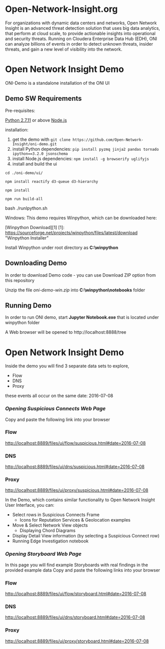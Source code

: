 # Open-Network-Insight.org

For organizations with dynamic data centers and networks, Open Network Insight is an advanced threat detection solution that uses big data analytics, that perform at cloud scale, to provide actionable insights into operational and security threats. Running on Cloudera Enterprise Data Hub (EDH), ONI can analyze billions of events in order to detect unknown threats, insider threats, and gain a new level of visibility into the network.

# **Open Network Insight Demo**
 
ONI-Demo is a standalone installation of the ONI UI

## **Demo SW Requirements**

Pre-requisites:

[Python 2.7.11](https://www.python.org/downloads/) or above
[Node.js](https://nodejs.org/en/download/)

installation:

1. get the demo with `git clone https://github.com/Open-Network-Insight/oni-demo.git`
2. install Python dependencies: `pip install pyzmq jinja2 pandas tornado ipython==3.2.0 jsonschema`
3. install Node.js dependencies: `npm install -g browserify uglifyjs`
4. install and build the ui 

 `cd ./oni-demo/ui/`

 `npm install reactify d3-queue d3-hierarchy`

 `npm install`

 `npm run build-all`

bash ./runIpython.sh

Windows:
This demo requires Winpython, which can be downloaded here:

[Winpython Download][1]
[1]:  https://sourceforge.net/projects/winpython/files/latest/download "Winpython Installer"  

Install Winpython under root directory as **C:\winpython**    


## **Downloading Demo**

In order to download Demo code - you can use Download ZIP option from this repository

Unzip the file *oni-demo-win.zip* into **C:\winpython\notebooks** folder

## **Running Demo**

In order to run ONI demo, start **Jupyter Notebook.exe** that is located under winpython folder

A Web browser will be opened to http://localhost:8888/tree


# **Open Network Insight Demo**

Inside the demo you will find 3 separate data sets to explore,

* Flow
* DNS
* Proxy

these events all occur on the same date: 2016-07-08

### *Opening Suspicious Connects Web Page*

Copy and paste the following link into your browser

### Flow
[http://localhost:8889/files/ui/flow/suspicious.html#date=2016-07-08](http://localhost:8889/files/ui/proxy/suspicious.html#date=2016-07-08)

### DNS
[http://localhost:8889/files/ui/dns/suspicious.html#date=2016-07-08](http://localhost:8889/files/ui/dns/suspicious.html#date=2016-07-08)

### Proxy
[http://localhost:8889/files/ui/proxy/suspicious.html#date=2016-07-08](http://localhost:8889/files/ui/proxy/suspicious.html#date=2016-07-08)

In the Demo, which contains similar functionality to Open Network Insight User Interface, you can:

  * Select rows in Suspicious Connects Frame
    * Icons for Reputation Services & Geolocation examples
  * Move & Select Network View objects
    * Displaying Chord Diagrams
  * Display Detail View information (by selecting a Suspicious Connect row)
  * Running Edge Investigation notebook

### *Opening Storyboard Web Page*

In this page you will find example Storyboards with real findings in the provided example data
Copy and paste the following links into your browser

### Flow
[http://localhost:8889/files/ui/flow/storyboard.html#date=2016-07-08](http://localhost:8889/files/ui/flow/storyboard.html#date=2016-07-08)

### DNS
[http://localhost:8889/files/ui/dns/storyboard.html#date=2016-07-08](http://localhost:8889/files/ui/dns/storyboard.html#date=2016-07-08)

### Proxy
[http://localhost:8889/files/ui/proxy/storyboard.html#date=2016-07-08](http://localhost:8889/files/ui/proxy/storyboard.html#date=2016-07-08)

